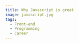 ```yaml
---
title: Why Javascript is great
image: javascript.jpg
tags:
  - Front-end
  - Programming
  - Career
---
```


